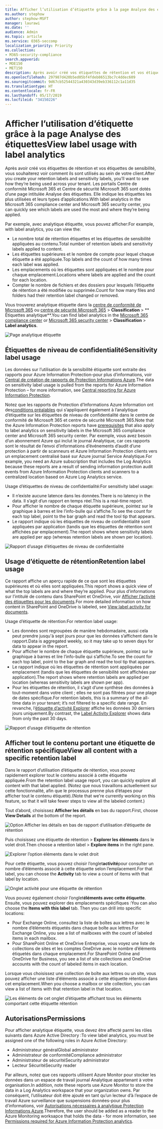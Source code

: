 ```yaml
---
title: Afficher l’utilisation d’étiquette grâce à la page Analyse des étiquettes
ms.author: stephow
author: stephow-MSFT
manager: laurawi
ms.date: ''
audience: Admin
ms.topic: article
ms.service: O365-seccomp
localization_priority: Priority
ms.collection:
- M365-security-compliance
search.appverid:
- MOE150
- MET150
description: Après avoir créé vos étiquettes de rétention et vos étiquettes de sensibilité, vous souhaiterez voir comment ils sont utilisés au sein de votre client. Les portails Centre de conformité Microsoft 365 et Centre de sécurité Microsoft 365 sont dotés d’une page intitulée Analyse des étiquettes. Elle indique les étiquettes les plus utilisées et leurs types d’applications.
ms.openlocfilehash: 297987d420b5ed05bf4fdeb86513bc7c4ddec609
ms.sourcegitcommit: 9d67cb52544321a430343d39eb336112c1a11d35
ms.translationtype: HT
ms.contentlocale: fr-FR
ms.lasthandoff: 05/17/2019
ms.locfileid: "34150226"
---
```

# <a name="view-label-usage-with-label-analytics"></a><span data-ttu-id="6dc6f-104">Afficher l’utilisation d’étiquette grâce à la page Analyse des étiquettes</span><span class="sxs-lookup"><span data-stu-id="6dc6f-104">View label usage with label analytics</span></span>

<span data-ttu-id="6dc6f-105">Après avoir créé vos étiquettes de rétention et vos étiquettes de sensibilité, vous souhaiterez voir comment ils sont utilisés au sein de votre client.</span><span class="sxs-lookup"><span data-stu-id="6dc6f-105">After you create your retention labels and sensitivity labels, you’ll want to see how they’re being used across your tenant.</span></span> <span data-ttu-id="6dc6f-106">Les portails Centre de conformité Microsoft 365 et Centre de sécurité Microsoft 365 sont dotés d’une page intitulée Analyse des étiquettes. Elle indique les étiquettes les plus utilisées et leurs types d’applications.</span><span class="sxs-lookup"><span data-stu-id="6dc6f-106">With label analytics in the Microsoft 365 compliance center and Microsoft 365 security center, you can quickly see which labels are used the most and where they’re being applied.</span></span>

<span data-ttu-id="6dc6f-107">Par exemple, avec analytique étiquette, vous pouvez afficher:</span><span class="sxs-lookup"><span data-stu-id="6dc6f-107">For example, with label analytics, you can view the:</span></span>

- <span data-ttu-id="6dc6f-108">Le nombre total de rétention étiquettes et les étiquettes de sensibilité appliquées au contenu.</span><span class="sxs-lookup"><span data-stu-id="6dc6f-108">Total number of retention labels and sensitivity labels applied to content.</span></span>
- <span data-ttu-id="6dc6f-109">Les étiquettes supérieures et le nombre de compte pour lequel chaque étiquette a été appliquée.</span><span class="sxs-lookup"><span data-stu-id="6dc6f-109">Top labels and the count of how many times each label was applied.</span></span>
- <span data-ttu-id="6dc6f-110">Les emplacements où les étiquettes sont appliquées et le nombre pour chaque emplacement.</span><span class="sxs-lookup"><span data-stu-id="6dc6f-110">Locations where labels are applied and the count for each location.</span></span>
- <span data-ttu-id="6dc6f-111">Compter le nombre de fichiers et des dossiers pour lesquels l’étiquette de rétention a été modifiée ou supprimée.</span><span class="sxs-lookup"><span data-stu-id="6dc6f-111">Count for how many files and folders had their retention label changed or removed.</span></span>

<span data-ttu-id="6dc6f-112">Vous trouverez analytique étiquette dans la [centre de conformité de Microsoft 365](https://compliance.microsoft.com/labelanalytics) ou [centre de sécurité Microsoft 365](https://security.microsoft.com/labelanalytics) > **Classification**  >  \*\* Étiquettes analytique\*\*.</span><span class="sxs-lookup"><span data-stu-id="6dc6f-112">You can find label analytics in the [Microsoft 365 compliance center](https://compliance.microsoft.com/labelanalytics) or [Microsoft 365 security center](https://security.microsoft.com/labelanalytics) > **Classification** > **Label analytics**.</span></span>

![Page analytique étiquette](media/label-analytics-page.png)

## <a name="sensitivity-label-usage"></a><span data-ttu-id="6dc6f-114">Étiquettes de niveau de confidentialité</span><span class="sxs-lookup"><span data-stu-id="6dc6f-114">Sensitivity label usage</span></span>

<span data-ttu-id="6dc6f-115">Les données sur l’utilisation de la sensibilité étiquette sont extraite des rapports pour Azure Information Protection-pour plus d’informations, voir [Central de création de rapports de Protection Informations Azure](https://docs.microsoft.com/fr-FR/azure/information-protection/reports-aip).</span><span class="sxs-lookup"><span data-stu-id="6dc6f-115">The data on sensitivity label usage is pulled from the reports for Azure Information Protection – for more information, see [Central reporting for Azure Information Protection](https://docs.microsoft.com/en-us/azure/information-protection/reports-aip).</span></span>

<span data-ttu-id="6dc6f-116">Notez que les rapports de Protection d’Informations Azure Information ont des[conditions préalables](https://docs.microsoft.com/fr-FR/azure/information-protection/reports-aip#prerequisites-for-azure-information-protection-analytics) qui s’appliquent également à l’analytique d’étiquette sur les étiquettes de niveau de confidentialité dans le centre de conformité de Microsoft 365 et centre de sécurité Microsoft 365.</span><span class="sxs-lookup"><span data-stu-id="6dc6f-116">Note that the Azure Information Protection reports have [prerequisites](https://docs.microsoft.com/en-us/azure/information-protection/reports-aip#prerequisites-for-azure-information-protection-analytics) that also apply to label analytics on sensitivity labels in the Microsoft 365 compliance center and Microsoft 365 security center.</span></span> <span data-ttu-id="6dc6f-117">Par exemple, vous avez besoin d’un abonnement Azure qui inclut le journal Analytique, car ces rapports sont le résultat de l’envoi d’informations d’événements d’audit d’une protection à partir de scanneurs et Azure Information Protection clients vers un emplacement centralisé basé sur Azure journal Service Analytique.</span><span class="sxs-lookup"><span data-stu-id="6dc6f-117">For example, you need an Azure subscription that includes the Log Analytics because these reports are a result of sending information protection audit events from Azure Information Protection clients and scanners to a centralized location based on Azure Log Analytics service.</span></span>

<span data-ttu-id="6dc6f-118">Usage d’étiquettes de niveau de confidentialité:</span><span class="sxs-lookup"><span data-stu-id="6dc6f-118">For sensitivity label usage:</span></span>

- <span data-ttu-id="6dc6f-119">Il n’existe aucune latence dans les données.</span><span class="sxs-lookup"><span data-stu-id="6dc6f-119">There is no latency in the data.</span></span> <span data-ttu-id="6dc6f-120">Il s’agit d’un rapport en temps réel.</span><span class="sxs-lookup"><span data-stu-id="6dc6f-120">This is a real-time report.</span></span>
- <span data-ttu-id="6dc6f-121">Pour afficher le nombre de chaque étiquette supérieure, pointez sur le graphique à barres et lire l’info-bulle qui s’affiche.</span><span class="sxs-lookup"><span data-stu-id="6dc6f-121">To see the count for each top label, point to the bar graph and read the tool tip that appears.</span></span>
- <span data-ttu-id="6dc6f-122">Le rapport indique où les étiquettes de niveau de confidentialité sont appliquées par application (tandis que les étiquettes de rétention sont affichées par emplacement).</span><span class="sxs-lookup"><span data-stu-id="6dc6f-122">The report shows where sensitivity labels are applied per app (whereas retention labels are shown per location).</span></span>

![Rapport d’usage d’étiquettes de niveau de confidentialité](media/sensitivity-label-usage-report.png)

## <a name="retention-label-usage"></a><span data-ttu-id="6dc6f-124">Usage d’étiquette de rétention</span><span class="sxs-lookup"><span data-stu-id="6dc6f-124">Retention label usage</span></span>

<span data-ttu-id="6dc6f-125">Ce rapport affiche un aperçu rapide de ce que sont les étiquettes supérieures et où elles sont appliquées.</span><span class="sxs-lookup"><span data-stu-id="6dc6f-125">This report shows a quick view of what the top labels are and where they’re applied.</span></span> <span data-ttu-id="6dc6f-126">Pour plus d’informations sur l’intitulé de contenu dans SharePoint et OneDrive, voir [Afficher l’activité des étiquettes pour les documents](view-label-activity-for-documents.md).</span><span class="sxs-lookup"><span data-stu-id="6dc6f-126">For more detailed information on how content in SharePoint and OneDrive is labeled, see [View label activity for documents](view-label-activity-for-documents.md).</span></span>

<span data-ttu-id="6dc6f-127">Usage d’étiquette de rétention:</span><span class="sxs-lookup"><span data-stu-id="6dc6f-127">For retention label usage:</span></span>

- <span data-ttu-id="6dc6f-128">Les données sont regroupées de manière hebdomadaire, aussi cela peut prendre jusqu'à sept jours pour que les données s’affichent dans le rapport.</span><span class="sxs-lookup"><span data-stu-id="6dc6f-128">Data is aggregated weekly, so it may take up to seven days for data to appear in the report.</span></span>
- <span data-ttu-id="6dc6f-129">Pour afficher le nombre de chaque étiquette supérieure, pointez sur le graphique à barres et lire l’info-bulle qui s’affiche.</span><span class="sxs-lookup"><span data-stu-id="6dc6f-129">To see the count for each top label, point to the bar graph and read the tool tip that appears.</span></span>
- <span data-ttu-id="6dc6f-130">Le rapport indique où les étiquettes de rétention sont appliquées par emplacement (tandis que les étiquettes de sensibilité sont affichées par application).</span><span class="sxs-lookup"><span data-stu-id="6dc6f-130">The report shows where retention labels are applied per location (whereas sensitivity labels are shown per app).</span></span>
- <span data-ttu-id="6dc6f-131">Pour les étiquettes de rétention, il s’agit d’une synthèse des données à tout-moment dans votre client ; elles ne sont pas filtrées pour une plage de dates spécifique.</span><span class="sxs-lookup"><span data-stu-id="6dc6f-131">For retention labels, this is a summary of the all-time data in your tenant; it’s not filtered to a specific date range.</span></span> <span data-ttu-id="6dc6f-132">En revanche, l’[étiquette d’activité Explorer](view-label-activity-for-documents.md) affiche les données 30 derniers jours uniquement.</span><span class="sxs-lookup"><span data-stu-id="6dc6f-132">By contrast, the [Label Activity Explorer](view-label-activity-for-documents.md) shows data from only the past 30 days.</span></span>

![Rapport d’usage d’étiquette de rétention](media/retention-label-usage-report.png)

## <a name="view-all-content-with-a-specific-retention-label"></a><span data-ttu-id="6dc6f-134">Afficher tout le contenu portant une étiquette de rétention spécifique</span><span class="sxs-lookup"><span data-stu-id="6dc6f-134">View all content with a specific retention label</span></span>

<span data-ttu-id="6dc6f-135">Dans le rapport d’utilisation d’étiquette de rétention, vous pouvez rapidement explorer tout le contenu associé à cette étiquette appliquée.</span><span class="sxs-lookup"><span data-stu-id="6dc6f-135">From the retention label usage report, you can quickly explore all content with that label applied.</span></span> <span data-ttu-id="6dc6f-136">(Notez que nous travaillons actuellement sur cette fonctionnalité, afin que le processus prenne plus d’étapes pour afficher tout le contenu étiqueté).</span><span class="sxs-lookup"><span data-stu-id="6dc6f-136">(Note that we're currently working on this feature, so that it will take fewer steps to view all the labeled content.)</span></span>

<span data-ttu-id="6dc6f-137">Tout d’abord, choisissez **Afficher les détails** en bas du rapport.</span><span class="sxs-lookup"><span data-stu-id="6dc6f-137">First, choose **View Details** at the bottom of the report.</span></span>

![Option Afficher les détails en bas de rapport d’utilisation d’étiquette de rétention](media/retention-label-usage-view-details.png)

<span data-ttu-id="6dc6f-139">Puis choisissez une étiquette de rétention > **Explorer les éléments** dans le volet droit.</span><span class="sxs-lookup"><span data-stu-id="6dc6f-139">Then choose a retention label > **Explore items** in the right pane.</span></span>

![Explorer l’option éléments dans le volet droit](media/retention-label-usage-explore-items.png)

<span data-ttu-id="6dc6f-141">Pour cette étiquette, vous pouvez choisir l’onglet**activité**pour consulter un nombre d’éléments associé à cette étiquette selon l’emplacement.</span><span class="sxs-lookup"><span data-stu-id="6dc6f-141">For that label, you can choose the **Activity** tab to view a count of items with that label by location.</span></span>

![Onglet activité pour une étiquette de rétention](media/retention-label-usage-activity-tab.png)

<span data-ttu-id="6dc6f-143">Vous pouvez également choisir l’onglet**éléments avec cette étiquette**. Ensuite, vous pouvez explorer des emplacements spécifiques :</span><span class="sxs-lookup"><span data-stu-id="6dc6f-143">You can also choose the **Items with this label** tab. Then you can drill into specific locations:</span></span>

- <span data-ttu-id="6dc6f-144">Pour Exchange Online, consultez la liste de boîtes aux lettres avec le nombre d’éléments étiquetés dans chaque boîte aux lettres.</span><span class="sxs-lookup"><span data-stu-id="6dc6f-144">For Exchange Online, you see a list of mailboxes with the count of labeled items in each mailbox.</span></span>
- <span data-ttu-id="6dc6f-145">Pour SharePoint Online et OneDrive Entreprise, vous voyez une liste de collections de sites et les comptes OneDrive avec le nombre d’éléments étiquetés dans chaque emplacement.</span><span class="sxs-lookup"><span data-stu-id="6dc6f-145">For SharePoint Online and OneDrive for Business, you see a list of site collections and OneDrive accounts with the count of labeled items in each location.</span></span>

<span data-ttu-id="6dc6f-146">Lorsque vous choisissez une collection de boîte aux lettres ou un site, vous pouvez afficher une liste d’éléments associé à cette étiquette rétention dans cet emplacement.</span><span class="sxs-lookup"><span data-stu-id="6dc6f-146">When you choose a mailbox or site collection, you can view a list of items with that retention label in that location.</span></span>

![Les éléments de cet onglet d’étiquette affichant tous les éléments comportant cette étiquette rétention](media/retention-label-usage-content-explorer.png)

## <a name="permissions"></a><span data-ttu-id="6dc6f-148">Autorisations</span><span class="sxs-lookup"><span data-stu-id="6dc6f-148">Permissions</span></span>

<span data-ttu-id="6dc6f-149">Pour afficher analytique étiquette, vous devez être affecté parmi les rôles suivants dans Azure Active Directory :</span><span class="sxs-lookup"><span data-stu-id="6dc6f-149">To view label analytics, you must be assigned one of the following roles in Azure Active Directory:</span></span>

- <span data-ttu-id="6dc6f-150">Administrateur général</span><span class="sxs-lookup"><span data-stu-id="6dc6f-150">Global administrator</span></span>
- <span data-ttu-id="6dc6f-151">Administrateur de conformité</span><span class="sxs-lookup"><span data-stu-id="6dc6f-151">Compliance administrator</span></span>
- <span data-ttu-id="6dc6f-152">Administrateur de sécurité</span><span class="sxs-lookup"><span data-stu-id="6dc6f-152">Security administrator</span></span>
- <span data-ttu-id="6dc6f-153">Lecteur Sécurité</span><span class="sxs-lookup"><span data-stu-id="6dc6f-153">Security reader</span></span>

<span data-ttu-id="6dc6f-154">Par ailleurs, notez que ces rapports utilisent Azure Monitor pour stocker les données dans un espace de travail journal Analytique appartenant à votre organisation.</span><span class="sxs-lookup"><span data-stu-id="6dc6f-154">In addition, note these reports use Azure Monitor to store the data in a Log Analytics workspace that your organization owns.</span></span> <span data-ttu-id="6dc6f-155">Par conséquent, l’utilisateur doit être ajouté en tant qu’un lecteur d’à l’espace de travail Azure surveillance que suspensions données-pour plus d’informations, voir [Autorisations nécessaires à analytique Protection Informations Azure](https://docs.microsoft.com/fr-FR/azure/information-protection/reports-aip#permissions-required-for-azure-information-protection-analytics).</span><span class="sxs-lookup"><span data-stu-id="6dc6f-155">Therefore, the user should be added as a reader to the Azure Monitoring worksapce that holds the data - for more information, see [Permissions required for Azure Information Protection analytics](https://docs.microsoft.com/en-us/azure/information-protection/reports-aip#permissions-required-for-azure-information-protection-analytics).</span></span>

